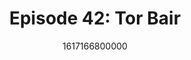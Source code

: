 ---
templateKey: podcast-episode
public: true
url: podcast/episode-42-tor-bair
title: " Episode 42: Tor Bair "
description:  Go down the rabbit hole with Tor Bair, Founder of the Secret Foundation, an organization that supports the adoption of open-source privacy technologies. A great conversation on the effects of Web3 in a digital world, why blockchain is the blueprint for a new economy, and the evolution of privacy. 
date: 1617166800000
featuredimage: /img/podcast/TorBair_Webpage.jpg
socialimage: https://www.orchid.com/assets/img/podcast/TorBair_Social.png
platformurls:
 - https://podcasts.apple.com/us/podcast/web-3-0-and-the-evolution-of-privacy-with-tor-bair/id1516705670?i=1000515199917
 - https://open.spotify.com/episode/32HtRN7zRmeyICcf0u8rrr
 - https://www.stitcher.com/show/follow-the-white-rabbit/episode/web-3-0-and-the-evolution-of-privacy-with-tor-bair-82819604
 - https://castbox.fm/episode/Web-3.0-and-the-Evolution-of-Privacy-with-Tor-Bair-id2954358-id369263685
 - 
 - https://www.podbean.com/media/share/dir-h4y8t-da85298
 - 
---